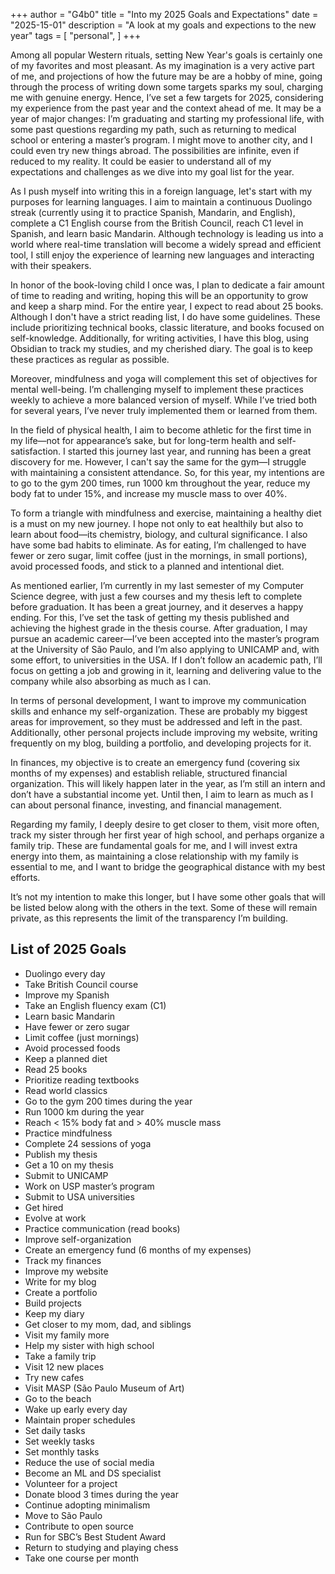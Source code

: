 +++
author = "G4b0"
title = "Into my 2025 Goals and Expectations"
date = "2025-15-01"
description = "A look at my goals and expections to the new year"
tags = [
    "personal",
]
+++

Among all popular Western rituals, setting New Year's goals is certainly one of my favorites and most pleasant. As my imagination is a very active part of me, and projections of how the future may be are a hobby of mine, going through the process of writing down some targets sparks my soul, charging me with genuine energy. Hence, I’ve set a few targets for 2025, considering my experience from the past year and the context ahead of me. It may be a year of major changes: I’m graduating and starting my professional life, with some past questions regarding my path, such as returning to medical school or entering a master’s program. I might move to another city, and I could even try new things abroad. The possibilities are infinite, even if reduced to my reality. It could be easier to understand all of my expectations and challenges as we dive into my goal list for the year.

As I push myself into writing this in a foreign language, let's start with my purposes for learning languages. I aim to maintain a continuous Duolingo streak (currently using it to practice Spanish, Mandarin, and English), complete a C1 English course from the British Council, reach C1 level in Spanish, and learn basic Mandarin. Although technology is leading us into a world where real-time translation will become a widely spread and efficient tool, I still enjoy the experience of learning new languages and interacting with their speakers.

In honor of the book-loving child I once was, I plan to dedicate a fair amount of time to reading and writing, hoping this will be an opportunity to grow and keep a sharp mind. For the entire year, I expect to read about 25 books. Although I don't have a strict reading list, I do have some guidelines. These include prioritizing technical books, classic literature, and books focused on self-knowledge. Additionally, for writing activities, I have this blog, using Obsidian to track my studies, and my cherished diary. The goal is to keep these practices as regular as possible.

Moreover, mindfulness and yoga will complement this set of objectives for mental well-being. I’m challenging myself to implement these practices weekly to achieve a more balanced version of myself. While I’ve tried both for several years, I’ve never truly implemented them or learned from them.

In the field of physical health, I aim to become athletic for the first time in my life—not for appearance’s sake, but for long-term health and self-satisfaction. I started this journey last year, and running has been a great discovery for me. However, I can't say the same for the gym—I struggle with maintaining a consistent attendance. So, for this year, my intentions are to go to the gym 200 times, run 1000 km throughout the year, reduce my body fat to under 15%, and increase my muscle mass to over 40%.

To form a triangle with mindfulness and exercise, maintaining a healthy diet is a must on my new journey. I hope not only to eat healthily but also to learn about food—its chemistry, biology, and cultural significance. I also have some bad habits to eliminate. As for eating, I’m challenged to have fewer or zero sugar, limit coffee (just in the mornings, in small portions), avoid processed foods, and stick to a planned and intentional diet.

As mentioned earlier, I’m currently in my last semester of my Computer Science degree, with just a few courses and my thesis left to complete before graduation. It has been a great journey, and it deserves a happy ending. For this, I’ve set the task of getting my thesis published and achieving the highest grade in the thesis course. After graduation, I may pursue an academic career—I’ve been accepted into the master’s program at the University of São Paulo, and I’m also applying to UNICAMP and, with some effort, to universities in the USA. If I don’t follow an academic path, I’ll focus on getting a job and growing in it, learning and delivering value to the company while also absorbing as much as I can.

In terms of personal development, I want to improve my communication skills and enhance my self-organization. These are probably my biggest areas for improvement, so they must be addressed and left in the past. Additionally, other personal projects include improving my website, writing frequently on my blog, building a portfolio, and developing projects for it.

In finances, my objective is to create an emergency fund (covering six months of my expenses) and establish reliable, structured financial organization. This will likely happen later in the year, as I’m still an intern and don’t have a substantial income yet. Until then, I aim to learn as much as I can about personal finance, investing, and financial management.

Regarding my family, I deeply desire to get closer to them, visit more often, track my sister through her first year of high school, and perhaps organize a family trip. These are fundamental goals for me, and I will invest extra energy into them, as maintaining a close relationship with my family is essential to me, and I want to bridge the geographical distance with my best efforts.

It’s not my intention to make this longer, but I have some other goals that will be listed below along with the others in the text. Some of these will remain private, as this represents the limit of the transparency I’m building.

## List of 2025 Goals

- Duolingo every day
- Take British Council course
- Improve my Spanish
- Take an English fluency exam (C1)
- Learn basic Mandarin
- Have fewer or zero sugar
- Limit coffee (just mornings)
- Avoid processed foods
- Keep a planned diet
- Read 25 books
- Prioritize reading textbooks
- Read world classics
- Go to the gym 200 times during the year
- Run 1000 km during the year
- Reach < 15% body fat and > 40% muscle mass
- Practice mindfulness
- Complete 24 sessions of yoga
- Publish my thesis
- Get a 10 on my thesis
- Submit to UNICAMP
- Work on USP master’s program
- Submit to USA universities
- Get hired
- Evolve at work
- Practice communication (read books)
- Improve self-organization
- Create an emergency fund (6 months of my expenses)
- Track my finances
- Improve my website
- Write for my blog
- Create a portfolio
- Build projects
- Keep my diary
- Get closer to my mom, dad, and siblings
- Visit my family more
- Help my sister with high school
- Take a family trip
- Visit 12 new places
- Try new cafes
- Visit MASP (São Paulo Museum of Art)
- Go to the beach
- Wake up early every day
- Maintain proper schedules
- Set daily tasks
- Set weekly tasks
- Set monthly tasks
- Reduce the use of social media
- Become an ML and DS specialist
- Volunteer for a project
- Donate blood 3 times during the year
- Continue adopting minimalism
- Move to São Paulo
- Contribute to open source
- Run for SBC’s Best Student Award
- Return to studying and playing chess
- Take one course per month
